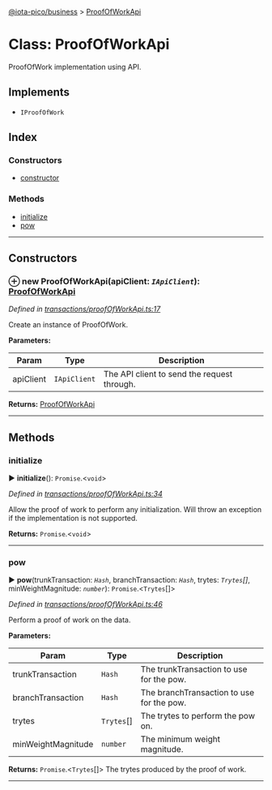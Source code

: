 [@iota-pico/business](../README.md) > [ProofOfWorkApi](../classes/proofofworkapi.md)



# Class: ProofOfWorkApi


ProofOfWork implementation using API.

## Implements

* `IProofOfWork`

## Index

### Constructors

* [constructor](proofofworkapi.md#constructor)


### Methods

* [initialize](proofofworkapi.md#initialize)
* [pow](proofofworkapi.md#pow)



---
## Constructors
<a id="constructor"></a>


### ⊕ **new ProofOfWorkApi**(apiClient: *`IApiClient`*): [ProofOfWorkApi](proofofworkapi.md)


*Defined in [transactions/proofOfWorkApi.ts:17](https://github.com/iotaeco/iota-pico-business/blob/21a04de/src/transactions/proofOfWorkApi.ts#L17)*



Create an instance of ProofOfWork.


**Parameters:**

| Param | Type | Description |
| ------ | ------ | ------ |
| apiClient | `IApiClient`   |  The API client to send the request through. |





**Returns:** [ProofOfWorkApi](proofofworkapi.md)

---


## Methods
<a id="initialize"></a>

###  initialize

► **initialize**(): `Promise`.<`void`>



*Defined in [transactions/proofOfWorkApi.ts:34](https://github.com/iotaeco/iota-pico-business/blob/21a04de/src/transactions/proofOfWorkApi.ts#L34)*



Allow the proof of work to perform any initialization. Will throw an exception if the implementation is not supported.




**Returns:** `Promise`.<`void`>





___

<a id="pow"></a>

###  pow

► **pow**(trunkTransaction: *`Hash`*, branchTransaction: *`Hash`*, trytes: *`Trytes`[]*, minWeightMagnitude: *`number`*): `Promise`.<`Trytes`[]>



*Defined in [transactions/proofOfWorkApi.ts:46](https://github.com/iotaeco/iota-pico-business/blob/21a04de/src/transactions/proofOfWorkApi.ts#L46)*



Perform a proof of work on the data.


**Parameters:**

| Param | Type | Description |
| ------ | ------ | ------ |
| trunkTransaction | `Hash`   |  The trunkTransaction to use for the pow. |
| branchTransaction | `Hash`   |  The branchTransaction to use for the pow. |
| trytes | `Trytes`[]   |  The trytes to perform the pow on. |
| minWeightMagnitude | `number`   |  The minimum weight magnitude. |





**Returns:** `Promise`.<`Trytes`[]>
The trytes produced by the proof of work.






___


